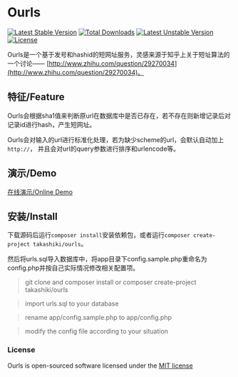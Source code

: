 # Ourls

[![Latest Stable Version](https://poser.pugx.org/takashiki/ourls/v/stable)](https://packagist.org/packages/takashiki/ourls)
[![Total Downloads](https://poser.pugx.org/takashiki/ourls/downloads)](https://packagist.org/packages/takashiki/ourls)
[![Latest Unstable Version](https://poser.pugx.org/takashiki/ourls/v/unstable)](https://packagist.org/packages/takashiki/ourls)
[![License](https://poser.pugx.org/takashiki/ourls/license)](https://packagist.org/packages/takashiki/ourls)

Ourls是一个基于发号和hashid的短网址服务，灵感来源于知乎上关于短址算法的一个讨论——
[http://www.zhihu.com/question/29270034](http://www.zhihu.com/question/29270034)。

## 特征/Feature

Ourls会根据sha1值来判断原url在数据库中是否已存在，若不存在则新增记录后对记录id进行hash，产生短网址。

Ourls会对输入的url进行标准化处理，若为缺少scheme的url，会默认自动加上`http://`，
并且会对url的query参数进行排序和urlencode等。

## 演示/Demo

[在线演示/Online Demo](http://goonil.com)

## 安装/Install

下载源码后运行`composer install`安装依赖包，或者运行`composer create-project takashiki/ourls`。

然后将urls.sql导入数据库中，将app目录下config.sample.php重命名为config.php并按自己实际情况修改相关配置项。

> git clone and composer install or composer create-project takashiki/ourls

> import urls.sql to your database

> rename app/config.sample.php to app/config.php

> modify the config file according to your situation

### License

Ourls is open-sourced software licensed under the
[MIT license](http://opensource.org/licenses/MIT)

